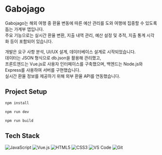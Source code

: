 # Gabojago

Gabojago는 해외 여행 중 환율 변동에 따른 예산 관리를 도와 여행에 집중할 수 있도록 돕는 가계부 앱입니다.<br>
주요 기능으로는 실시간 환율 변환, 지출 내역 관리, 예산 설정 및 추적, 지출 통계 시각화 등이 포함되어 있습니다.

개발은 요구 사항 분석, UI/UX 설계, 데이터베이스 설계로 시작되었습니다.<br>
데이터는 JSON 형식으로 db.json을 활용해 관리했고,<br>
프론트엔드는 Vue.js로 사용자 인터페이스를 구축했으며, 백엔드는 Node.js와 Express를 사용하여 서버를 구현했습니다.<br>
실시간 환율 정보를 제공하기 위해 외부 환율 API를 연동했습니다.



## Project Setup

```sh
npm install
```

```sh
npm run dev
```

```sh
npm run build
```


## Tech Stack
  ![JavaScript](https://img.shields.io/badge/JavaScript-FFD700?style=flat&logo=javascript&logoColor=black)
  ![Vue.js](https://img.shields.io/badge/Vue.js-42b883?style=flat&logo=vue.js&logoColor=white)
  ![HTML5](https://img.shields.io/badge/HTML5-E34F26?style=flat&logo=html5&logoColor=white)
  ![CSS3](https://img.shields.io/badge/CSS3-1572B6?style=flat&logo=css3&logoColor=white)
  ![VS Code](https://img.shields.io/badge/Visual_Studio_Code-007ACC?style=flat&logo=visual-studio-code&logoColor=white)
  ![Git](https://img.shields.io/badge/Git-F05032?style=flat&logo=git&logoColor=white)
